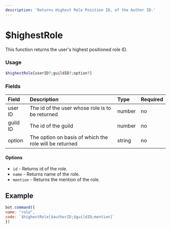 ```yaml
---
description: 'Returns Highest Role Position ID, of the Author ID.'
---
```


# $highestRole

This function returns the user's highest positioned role ID.

### Usage
```php
$highestRole[userID?;guildID?;option?]
```


### Fields

| Field | Description | Type | Required |
| :--- | :--- | :--- | :--- |
|user ID|The id of the user whose role is to be returned|number|no|
| guild ID | The id of the guild | number | no |
| option | The option on basis of which the role will be returned | string | no |

#### Options
- `id` - Returns id of the role.
- `name` - Returns name of the role.
- `mention` - Returns the mention of the role.

## Example
```javascript
bot.command({
name: "role", 
code: `$highestRole[$authorID;$guildID;mention]`
})
```

